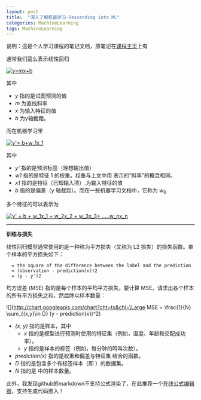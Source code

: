 ```yaml
---
layout: post
title:  "深入了解机器学习-Descending into ML"
categories: MachineLearning
tags: MachineLearning
---
```


说明：這是个人学习课程的笔记文档，原笔记在[课程主页](https://developers.google.com/machine-learning/crash-course/)上有



通常我们這么表示线性回归
	
<a href="https://www.codecogs.com/eqnedit.php?latex=\inline&space;y=mx&plus;b" target="_blank"><img src="https://latex.codecogs.com/gif.latex?\inline&space;y=mx&plus;b" title="y=mx+b" /></a>

其中

- *y* 指的是试图预测的值
- *m* 为直线斜率
- *x* 为输入特征的值
- *b* 为y轴截距。

而在机器学习里

<a href="https://www.codecogs.com/eqnedit.php?latex=\inline&space;y'=&space;b&plus;w_1x_1" target="_blank"><img src="https://latex.codecogs.com/gif.latex?\inline&space;y'=&space;b&plus;w_1x_1" title="y'= b+w_1x_1" /></a>

其中

- *y'* 指的是预测标签（理想输出值）
- *w1* 指的是特征 1 的权重。权重与上文中用  表示的“斜率”的概念相同。
- *x1* 指的是特征（已知输入项）.为输入特征的值
- *b* 指的是偏差（y 轴截距）。而在一些机器学习文档中，它称为 $w_0$

多个特征的可以表示为

<a href="https://www.codecogs.com/eqnedit.php?latex=\inline&space;y'&space;=&space;b&space;&plus;&space;w_1x_1&space;&plus;&space;w_2x_2&space;&plus;&space;w_3x_3&plus;&space;.....w_nx_n" target="_blank"><img src="https://latex.codecogs.com/gif.latex?\inline&space;y'&space;=&space;b&space;&plus;&space;w_1x_1&space;&plus;&space;w_2x_2&space;&plus;&space;w_3x_3&plus;&space;.....w_nx_n" title="y' = b + w_1x_1 + w_2x_2 + w_3x_3+ .....w_nx_n" /></a>

-----------------------------

**训练与损失**

线性回归模型通常使用的是一种称为平方损失（又称为 L2 损失）的损失函数。单个样本的平方损失如下：

	  = the square of the difference between the label and the prediction
	  = (observation - prediction(x))2
	  = (y - y')2

均方误差 (MSE) 指的是每个样本的平均平方损失。要计算 MSE，请求出各个样本的所有平方损失之和，然后除以样本数量：

![](http://chart.googleapis.com/chart?cht=tx&chl=\Large MSE = \frac{1}{N} \sum_{(x,y)\in D} (y - prediction(x))^2)

 - *(x, y)* 指的是样本，其中
 	- *x* 指的是模型进行预测时使用的特征集（例如，温度、年龄和交配成功率）。
 	- *y* 指的是样本的标签（例如，每分钟的鸣叫次数）。
 - *prediction(x)* 指的是权重和偏差与特征集  结合的函数。
 - *D* 指的是包含多个有标签样本（即 ）的数据集。
 - *N* 指的是  中的样本数量。


此外，我发现github的markdown不支持公式渲染了，在此推荐一个[在线公式编辑器](https://www.codecogs.com/latex/eqneditor.php)，支持生成代码嵌入！
